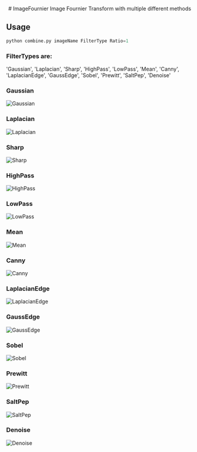 <p align="center">
# ImageFournier
Image Fournier Transform with multiple different methods


## Usage

```python
python combine.py imageName FilterType Ratio=1
```
### FilterTypes are:

'Gaussian', 'Laplacian', 'Sharp',
'HighPass', 'LowPass', 'Mean', 
'Canny', 'LaplacianEdge', 'GaussEdge',
'Sobel', 'Prewitt', 'SaltPep', 'Denoise'

</p>

### Gaussian
![Gaussian](/images/edited/GaussianFilter.png)

### Laplacian
![Laplacian](/images/edited/LaplacianFilter.png)

### Sharp
![Sharp](/images/edited/SharpFilter.png)

### HighPass
![HighPass](/images/edited/HighPassFilter.png)

### LowPass
![LowPass](/images/edited/LowPassFilter.png)

### Mean
![Mean](/images/edited/MeanFilter.png)

### Canny
![Canny](/images/edited/CannyFilter.png)

### LaplacianEdge
![LaplacianEdge](/images/edited/LaplacianEdgeFilter.png)

### GaussEdge
![GaussEdge](/images/edited/GaussEdgeFilter.png)

### Sobel
![Sobel](/images/edited/SobelFilter.png)

### Prewitt
![Prewitt](/images/edited/PrewittFilter.png)

### SaltPep
![SaltPep](/images/edited/SaltPepFilter.png)

### Denoise
![Denoise](/images/edited/DenoiseFilter.png)
